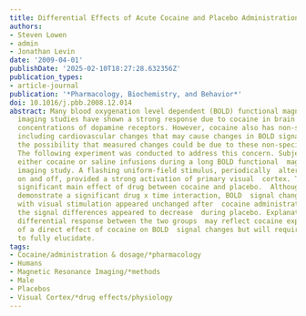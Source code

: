 ```yaml
---
title: Differential Effects of Acute Cocaine and Placebo Administration on Visual Cortical Activation in Healthy Subjects Measured Using BOLD fMRI
authors:
- Steven Lowen
- admin
- Jonathan Levin
date: '2009-04-01'
publishDate: '2025-02-10T18:27:28.632356Z'
publication_types:
- article-journal
publication: '*Pharmacology, Biochemistry, and Behavior*'
doi: 10.1016/j.pbb.2008.12.014
abstract: Many blood oxygenation level dependent (BOLD) functional magnetic resonance
  imaging studies have shown a strong response due to cocaine in brain regions with  high
  concentrations of dopamine receptors. However, cocaine also has non-specific  effects,
  including cardiovascular changes that may cause changes in BOLD signals,  raising
  the possibility that measured changes could be due to these non-specific  effects.
  The following experiment was conducted to address this concern. Subjects  were given
  either cocaine or saline infusions during a long BOLD functional  magnetic resonance
  imaging study. A flashing uniform-field stimulus, periodically  alternating between
  on and off, provided a strong activation of primary visual  cortex. There was a
  significant main effect of drug between cocaine and placebo.  Although we did not
  demonstrate a significant drug x time interaction, BOLD  signal changes associated
  with visual stimulation appeared unchanged after  cocaine administration, whereas
  the signal differences appeared to decrease  during placebo. Explanation of the
  differential response between the two groups  may reflect cocaine expectancy instead
  of a direct effect of cocaine on BOLD  signal changes but will require further investigation
  to fully elucidate.
tags:
- Cocaine/administration & dosage/*pharmacology
- Humans
- Magnetic Resonance Imaging/*methods
- Male
- Placebos
- Visual Cortex/*drug effects/physiology
---
```

